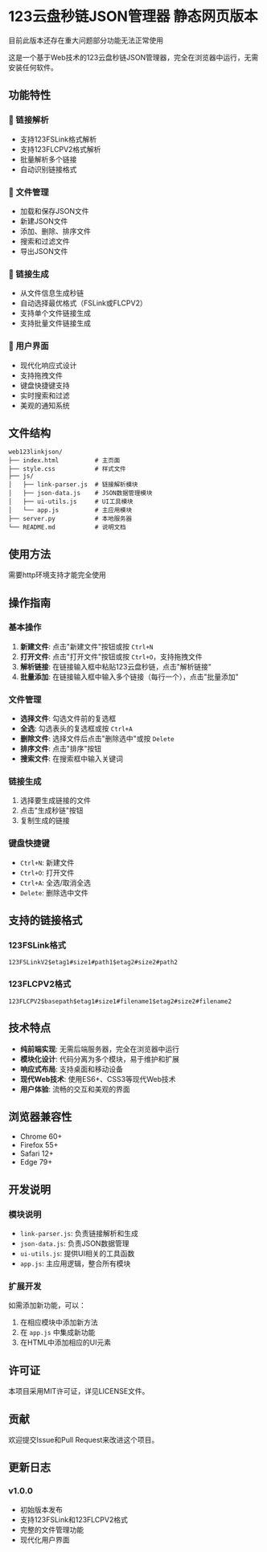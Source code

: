 # 123云盘秒链JSON管理器  静态网页版本

目前此版本还存在重大问题部分功能无法正常使用

这是一个基于Web技术的123云盘秒链JSON管理器，完全在浏览器中运行，无需安装任何软件。

## 功能特性

### 🔗 链接解析
- 支持123FSLink格式解析
- 支持123FLCPV2格式解析
- 批量解析多个链接
- 自动识别链接格式

### 📁 文件管理
- 加载和保存JSON文件
- 新建JSON文件
- 添加、删除、排序文件
- 搜索和过滤文件
- 导出JSON文件

### 🔗 链接生成
- 从文件信息生成秒链
- 自动选择最优格式（FSLink或FLCPV2）
- 支持单个文件链接生成
- 支持批量文件链接生成

### 🎨 用户界面
- 现代化响应式设计
- 支持拖拽文件
- 键盘快捷键支持
- 实时搜索和过滤
- 美观的通知系统

## 文件结构

```
web123linkjson/
├── index.html          # 主页面
├── style.css           # 样式文件
├── js/
│   ├── link-parser.js  # 链接解析模块
│   ├── json-data.js    # JSON数据管理模块
│   ├── ui-utils.js     # UI工具模块
│   └── app.js          # 主应用模块
├── server.py           # 本地服务器
└── README.md           # 说明文档
```

## 使用方法
需要http环境支持才能完全使用
## 操作指南

### 基本操作
1. **新建文件**: 点击"新建文件"按钮或按 `Ctrl+N`
2. **打开文件**: 点击"打开文件"按钮或按 `Ctrl+O`，支持拖拽文件
3. **解析链接**: 在链接输入框中粘贴123云盘秒链，点击"解析链接"
4. **批量添加**: 在链接输入框中输入多个链接（每行一个），点击"批量添加"

### 文件管理
- **选择文件**: 勾选文件前的复选框
- **全选**: 勾选表头的复选框或按 `Ctrl+A`
- **删除文件**: 选择文件后点击"删除选中"或按 `Delete`
- **排序文件**: 点击"排序"按钮
- **搜索文件**: 在搜索框中输入关键词

### 链接生成
1. 选择要生成链接的文件
2. 点击"生成秒链"按钮
3. 复制生成的链接

### 键盘快捷键
- `Ctrl+N`: 新建文件
- `Ctrl+O`: 打开文件
- `Ctrl+A`: 全选/取消全选
- `Delete`: 删除选中文件

## 支持的链接格式

### 123FSLink格式
```
123FSLinkV2$etag1#size1#path1$etag2#size2#path2
```

### 123FLCPV2格式
```
123FLCPV2$basepath$etag1#size1#filename1$etag2#size2#filename2
```

## 技术特点

- **纯前端实现**: 无需后端服务器，完全在浏览器中运行
- **模块化设计**: 代码分离为多个模块，易于维护和扩展
- **响应式布局**: 支持桌面和移动设备
- **现代Web技术**: 使用ES6+、CSS3等现代Web技术
- **用户体验**: 流畅的交互和美观的界面

## 浏览器兼容性

- Chrome 60+
- Firefox 55+
- Safari 12+
- Edge 79+

## 开发说明

### 模块说明
- `link-parser.js`: 负责链接解析和生成
- `json-data.js`: 负责JSON数据管理
- `ui-utils.js`: 提供UI相关的工具函数
- `app.js`: 主应用逻辑，整合所有模块

### 扩展开发
如需添加新功能，可以：
1. 在相应模块中添加新方法
2. 在 `app.js` 中集成新功能
3. 在HTML中添加相应的UI元素

## 许可证

本项目采用MIT许可证，详见LICENSE文件。

## 贡献

欢迎提交Issue和Pull Request来改进这个项目。

## 更新日志

### v1.0.0
- 初始版本发布
- 支持123FSLink和123FLCPV2格式
- 完整的文件管理功能
- 现代化用户界面 
